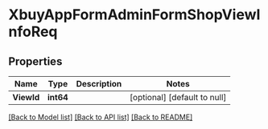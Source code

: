 # XbuyAppFormAdminFormShopViewInfoReq

## Properties
Name | Type | Description | Notes
------------ | ------------- | ------------- | -------------
**ViewId** | **int64** |  | [optional] [default to null]

[[Back to Model list]](../README.md#documentation-for-models) [[Back to API list]](../README.md#documentation-for-api-endpoints) [[Back to README]](../README.md)

